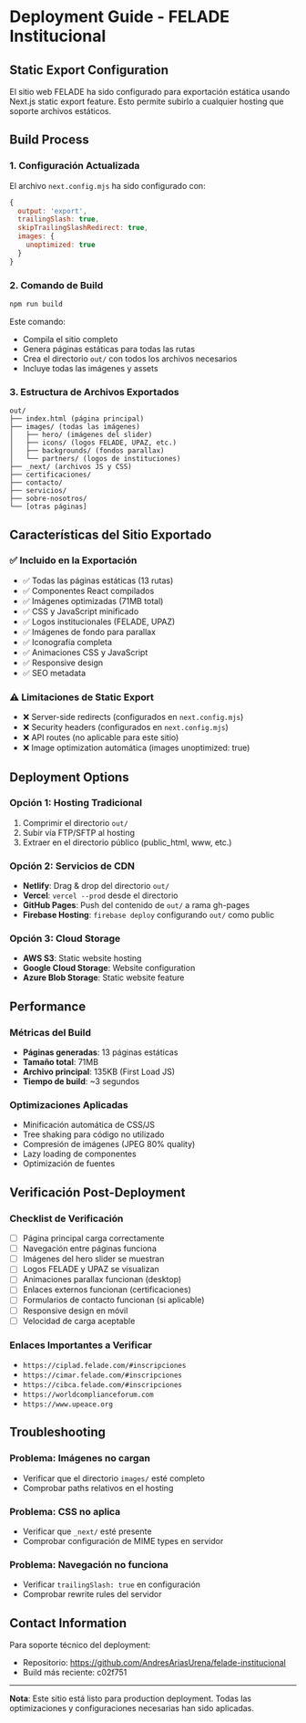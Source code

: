 # Deployment Guide - FELADE Institucional

## Static Export Configuration

El sitio web FELADE ha sido configurado para exportación estática usando Next.js static export feature. Esto permite subirlo a cualquier hosting que soporte archivos estáticos.

## Build Process

### 1. Configuración Actualizada

El archivo `next.config.mjs` ha sido configurado con:
```javascript
{
  output: 'export',
  trailingSlash: true,
  skipTrailingSlashRedirect: true,
  images: {
    unoptimized: true
  }
}
```

### 2. Comando de Build

```bash
npm run build
```

Este comando:
- Compila el sitio completo
- Genera páginas estáticas para todas las rutas
- Crea el directorio `out/` con todos los archivos necesarios
- Incluye todas las imágenes y assets

### 3. Estructura de Archivos Exportados

```
out/
├── index.html (página principal)
├── images/ (todas las imágenes)
│   ├── hero/ (imágenes del slider)
│   ├── icons/ (logos FELADE, UPAZ, etc.)
│   ├── backgrounds/ (fondos parallax)
│   └── partners/ (logos de instituciones)
├── _next/ (archivos JS y CSS)
├── certificaciones/
├── contacto/
├── servicios/
├── sobre-nosotros/
└── [otras páginas]
```

## Características del Sitio Exportado

### ✅ Incluido en la Exportación
- ✅ Todas las páginas estáticas (13 rutas)
- ✅ Componentes React compilados
- ✅ Imágenes optimizadas (71MB total)
- ✅ CSS y JavaScript minificado
- ✅ Logos institucionales (FELADE, UPAZ)
- ✅ Imágenes de fondo para parallax
- ✅ Iconografía completa
- ✅ Animaciones CSS y JavaScript
- ✅ Responsive design
- ✅ SEO metadata

### ⚠️ Limitaciones de Static Export
- ❌ Server-side redirects (configurados en `next.config.mjs`)
- ❌ Security headers (configurados en `next.config.mjs`)
- ❌ API routes (no aplicable para este sitio)
- ❌ Image optimization automática (images unoptimized: true)

## Deployment Options

### Opción 1: Hosting Tradicional
1. Comprimir el directorio `out/`
2. Subir vía FTP/SFTP al hosting
3. Extraer en el directorio público (public_html, www, etc.)

### Opción 2: Servicios de CDN
- **Netlify**: Drag & drop del directorio `out/`
- **Vercel**: `vercel --prod` desde el directorio
- **GitHub Pages**: Push del contenido de `out/` a rama gh-pages
- **Firebase Hosting**: `firebase deploy` configurando `out/` como public

### Opción 3: Cloud Storage
- **AWS S3**: Static website hosting
- **Google Cloud Storage**: Website configuration
- **Azure Blob Storage**: Static website feature

## Performance

### Métricas del Build
- **Páginas generadas**: 13 páginas estáticas
- **Tamaño total**: 71MB
- **Archivo principal**: 135KB (First Load JS)
- **Tiempo de build**: ~3 segundos

### Optimizaciones Aplicadas
- Minificación automática de CSS/JS
- Tree shaking para código no utilizado
- Compresión de imágenes (JPEG 80% quality)
- Lazy loading de componentes
- Optimización de fuentes

## Verificación Post-Deployment

### Checklist de Verificación
- [ ] Página principal carga correctamente
- [ ] Navegación entre páginas funciona
- [ ] Imágenes del hero slider se muestran
- [ ] Logos FELADE y UPAZ se visualizan
- [ ] Animaciones parallax funcionan (desktop)
- [ ] Enlaces externos funcionan (certificaciones)
- [ ] Formularios de contacto funcionan (si aplicable)
- [ ] Responsive design en móvil
- [ ] Velocidad de carga aceptable

### Enlaces Importantes a Verificar
- `https://ciplad.felade.com/#inscripciones`
- `https://cimar.felade.com/#inscripciones`
- `https://cibca.felade.com/#inscripciones`
- `https://worldcomplianceforum.com`
- `https://www.upeace.org`

## Troubleshooting

### Problema: Imágenes no cargan
- Verificar que el directorio `images/` esté completo
- Comprobar paths relativos en el hosting

### Problema: CSS no aplica
- Verificar que `_next/` esté presente
- Comprobar configuración de MIME types en servidor

### Problema: Navegación no funciona
- Verificar `trailingSlash: true` en configuración
- Comprobar rewrite rules del servidor

## Contact Information

Para soporte técnico del deployment:
- Repositorio: https://github.com/AndresAriasUrena/felade-institucional
- Build más reciente: c02f751

---

**Nota**: Este sitio está listo para production deployment. Todas las optimizaciones y configuraciones necesarias han sido aplicadas.